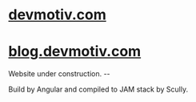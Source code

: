 # [devmotiv.com](https://devmotiv.com])
# [blog.devmotiv.com](https://blog.devmotiv.com)
Website under construction. --

Build by Angular and compiled to JAM stack by Scully.
